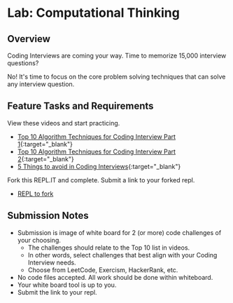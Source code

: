 # Lab: Computational Thinking

## Overview

Coding Interviews are coming your way. Time to memorize 15,000 interview questions?

No! It's time to focus on the core problem solving techniques that can solve any interview question.

## Feature Tasks and Requirements

View these videos and start practicing.

- [Top 10 Algorithm Techniques for Coding Interview Part 1](https://www.youtube.com/watch?v=r1MXwyiGi_U){:target="_blank"}
- [Top 10 Algorithm Techniques for Coding Interview Part 2](https://www.youtube.com/watch?v=zHczhZn-z30){:target="_blank"}
- [5 Things to avoid in Coding Interviews](https://www.youtube.com/watch?v=FowJZqVggCU){:target="_blank"}

Fork this REPL.IT and complete.  Submit a link to your forked repl.

- [REPL to fork](https://replit.com/@RogerThomas1/Data-Structure-Practice-Python#main.py)
## Submission Notes


- Submission is image of white board for 2 (or more) code challenges of your choosing.
  - The challenges should relate to the Top 10 list in videos.
  - In other words, select challenges that best align with your Coding Interview needs.
  - Choose from LeetCode, Exercism, HackerRank, etc.
- No code files accepted. All work should be done within whiteboard.
- Your white board tool is up to you.
- Submit the link to your repl.
